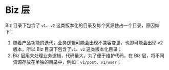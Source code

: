 # Biz 层

Biz 目录下包含了 `v1`、`v2` 这类版本化的目录及每个资源独占一个目录，原因如下：
1. 随着产品功能的迭代，业务逻辑可能会出现不兼容变更，也即可能会出现 v2 版本，所以 Biz 目录下包含了`v1`、`v2` 这类版本化目录；
2. Biz 层用来处理业务逻辑，代码量大，为了便于维护代码，在 Biz 层，将不同资源存放在单独的目录中，例如：`v1/post`、`v1/user`；
